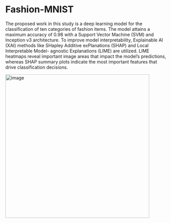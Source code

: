 # Fashion-MNIST

The proposed work in this study is a deep learning model for
the classification of ten categories of fashion items. The model
attains a maximum accuracy of 0.98 with a Support Vector
Machine (SVM) and Inception v3 architecture. To improve model
interpretability, Explainable AI (XAI) methods like SHapley
Additive exPlanations (SHAP) and Local Interpretable Model-
agnostic Explanations (LIME) are utilized. LIME heatmaps
reveal important image areas that impact the model’s predictions,
whereas SHAP summary plots indicate the most important
features that drive classification decisions.

<img width="448" alt="image" src="https://github.com/user-attachments/assets/fa08a2e8-0f8a-4eff-a77d-e837faf93a8a" />



